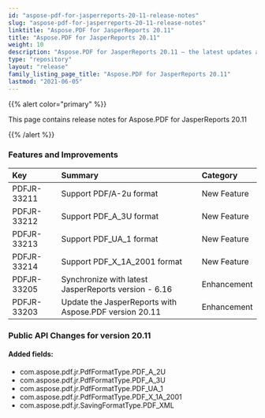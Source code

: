 ```yaml
---
id: "aspose-pdf-for-jasperreports-20-11-release-notes"
slug: "aspose-pdf-for-jasperreports-20-11-release-notes"
linktitle: "Aspose.PDF for JasperReports 20.11"
title: "Aspose.PDF for JasperReports 20.11"
weight: 10
description: "Aspose.PDF for JasperReports 20.11 – the latest updates and fixes."
type: "repository"
layout: "release"
family_listing_page_title: "Aspose.PDF for JasperReports 20.11"
lastmod: "2021-06-05"
---
```




{{% alert color="primary" %}}

This page contains release notes for Aspose.PDF for JasperReports 20.11

{{% /alert %}}
### **Features and Improvements**

|**Key**|**Summary**|**Category**|
| :- | :- | :- |
|PDFJR-33211|Support PDF/A-2u format|New Feature|
|PDFJR-33212|Support PDF_A_3U format|New Feature|
|PDFJR-33213|Support PDF_UA_1 format|New Feature|
|PDFJR-33214|Support PDF_X_1A_2001 format|New Feature|
|PDFJR-33205|Synchronize with latest JasperReports version - 6.16|Enhancement|
|PDFJR-33203|Update the JasperReports with Aspose.PDF version 20.11|Enhancement|
### **Public API Changes for version 20.11**
#### **Added fields:**

- com.aspose.pdf.jr.PdfFormatType.PDF_A_2U
- com.aspose.pdf.jr.PdfFormatType.PDF_A_3U
- com.aspose.pdf.jr.PdfFormatType.PDF_UA_1
- com.aspose.pdf.jr.PdfFormatType.PDF_X_1A_2001
- com.aspose.pdf.jr.SavingFormatType.PDF_XML


